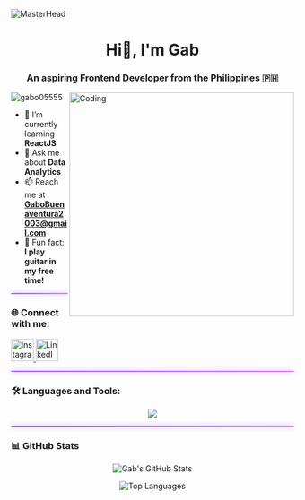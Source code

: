![MasterHead](https://github.com/gabo05555/TicTacToe/blob/main/Black%20and%20White%20Animated%20Coming%20Soon%20Video.gif)

<h1 align="center">Hi👋, I'm Gab</h1>
<h3 align="center">An aspiring Frontend Developer from the Philippines 🇵🇭</h3>

<img align="right" alt="Coding" width="400" src="https://camo.githubusercontent.com/2366b34bb903c09617990fb5fff4622f3e941349e846ddb7e73df872a9d21233/68747470733a2f2f63646e2e6472696262626c652e636f6d2f75736572732f3733303730332f73637265656e73686f74732f363538313234332f6176656e746f2e676966">

<p align="left"> 
  <img src="https://komarev.com/ghpvc/?username=gabo05555&label=Profile%20views&color=0e75b6&style=flat" alt="gabo05555" /> 
</p>

- 🌱 I’m currently learning **ReactJS**  
- 💬 Ask me about **Data Analytics**  
- 📫 Reach me at **GaboBuenaventura2003@gmail.com**  
- 🎸 Fun fact: **I play guitar in my free time!**

<hr style="border: none; height: 2px; background: linear-gradient(to right, #9f5afd, #d67bff); box-shadow: 0 0 10px #c084fc;">

### 🌐 Connect with me:
<p align="left">
  <a href="https://instagram.com/gabby_gabbbo" target="_blank">
    <img src="https://skillicons.dev/icons?i=instagram" alt="Instagram" height="40" />
  </a>
  <a href="https://www.linkedin.com/in/john-gabriel-buenaventura-655641370/" target="_blank">
    <img src="https://skillicons.dev/icons?i=linkedin" alt="LinkedIn" height="40" />
  </a>
</p>

<hr style="border: none; height: 2px; background: linear-gradient(to right, #9f5afd, #d67bff); box-shadow: 0 0 10px #c084fc;">

### 🛠️ Languages and Tools:
<p align="center">
  <img src="https://skillicons.dev/icons?i=html,css,bootstrap,tailwind,js,react,next,java,figma,notion,vscode,idea,vite,mysql,supabase,git,qt,python,numpy,pandas" />
</p>

<hr style="border: none; height: 2px; background: linear-gradient(to right, #9f5afd, #d67bff); box-shadow: 0 0 10px #c084fc;">

### 📊 GitHub Stats

<p align="center">
  <img src="https://github-readme-stats.vercel.app/api?username=gabo05555&show_icons=true&theme=radical" alt="Gab's GitHub Stats" />
</p>

<p align="center">
  <img src="https://github-readme-stats.vercel.app/api/top-langs/?username=gabo05555&layout=compact&theme=radical" alt="Top Languages" />
</p>
